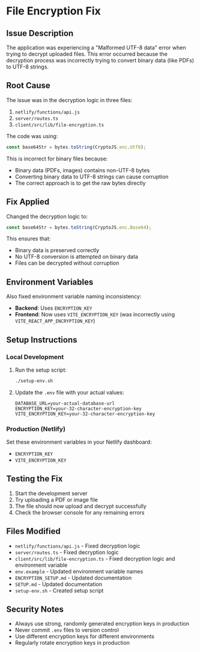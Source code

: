 # File Encryption Fix

## Issue Description

The application was experiencing a "Malformed UTF-8 data" error when trying to decrypt uploaded files. This error occurred because the decryption process was incorrectly trying to convert binary data (like PDFs) to UTF-8 strings.

## Root Cause

The issue was in the decryption logic in three files:

1. `netlify/functions/api.js`
2. `server/routes.ts` 
3. `client/src/lib/file-encryption.ts`

The code was using:
```javascript
const base64Str = bytes.toString(CryptoJS.enc.Utf8);
```

This is incorrect for binary files because:
- Binary data (PDFs, images) contains non-UTF-8 bytes
- Converting binary data to UTF-8 strings can cause corruption
- The correct approach is to get the raw bytes directly

## Fix Applied

Changed the decryption logic to:
```javascript
const base64Str = bytes.toString(CryptoJS.enc.Base64);
```

This ensures that:
- Binary data is preserved correctly
- No UTF-8 conversion is attempted on binary data
- Files can be decrypted without corruption

## Environment Variables

Also fixed environment variable naming inconsistency:

- **Backend**: Uses `ENCRYPTION_KEY`
- **Frontend**: Now uses `VITE_ENCRYPTION_KEY` (was incorrectly using `VITE_REACT_APP_ENCRYPTION_KEY`)

## Setup Instructions

### Local Development

1. Run the setup script:
   ```bash
   ./setup-env.sh
   ```

2. Update the `.env` file with your actual values:
   ```env
   DATABASE_URL=your-actual-database-url
   ENCRYPTION_KEY=your-32-character-encryption-key
   VITE_ENCRYPTION_KEY=your-32-character-encryption-key
   ```

### Production (Netlify)

Set these environment variables in your Netlify dashboard:
- `ENCRYPTION_KEY`
- `VITE_ENCRYPTION_KEY`

## Testing the Fix

1. Start the development server
2. Try uploading a PDF or image file
3. The file should now upload and decrypt successfully
4. Check the browser console for any remaining errors

## Files Modified

- `netlify/functions/api.js` - Fixed decryption logic
- `server/routes.ts` - Fixed decryption logic  
- `client/src/lib/file-encryption.ts` - Fixed decryption logic and environment variable
- `env.example` - Updated environment variable names
- `ENCRYPTION_SETUP.md` - Updated documentation
- `SETUP.md` - Updated documentation
- `setup-env.sh` - Created setup script

## Security Notes

- Always use strong, randomly generated encryption keys in production
- Never commit `.env` files to version control
- Use different encryption keys for different environments
- Regularly rotate encryption keys in production 